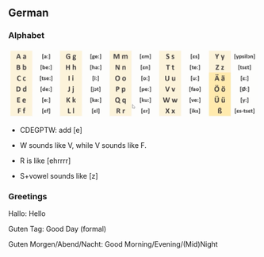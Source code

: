 ## German

### Alphabet

![image-20240505101218601](german.assets/image-20240505101218601.png)

* CDEGPTW: add [e]
* W sounds like V, while V sounds like F.
* R is like [ehrrrr]

* S+vowel sounds like [z]



### Greetings

Hallo: Hello

Guten Tag: Good Day (formal)

Guten Morgen/Abend/Nacht: Good Morning/Evening/(Mid)Night

